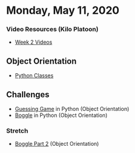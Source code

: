 Monday, May 11, 2020
====================
### Video Resources (Kilo Platoon)
- [Week 2 Videos](https://www.youtube.com/playlist?list=PLu0CiQ7bzwETvyQGf7fffD7wGlkT0aWMg)

## Object Orientation
* [Python Classes](https://github.com/limaplatoon/curriculum/blob/master/week-01/lecture-materials/python-oop.md)

## Challenges
* [Guessing Game](https://github.com/limaplatoon/guessing-game) in Python (Object Orientation)
* [Boggle](https://github.com/limaplatoon/boggle) in Python (Object Orientation)

### Stretch
* [Boggle Part 2](https://github.com/limaplatoon/boggle-2) (Object Orientation)
